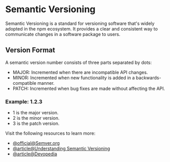 # Semantic Versioning

Semantic Versioning is a standard for versioning software that's widely adopted in the npm ecosystem. It provides a clear and consistent way to communicate changes in a software package to users.

## Version Format

A semantic version number consists of three parts separated by dots:

- MAJOR: Incremented when there are incompatible API changes.
- MINOR: Incremented when new functionality is added in a backwards-compatible manner.
- PATCH: Incremented when bug fixes are made without affecting the API.

### Example: 1.2.3

- 1 is the major version.
- 2 is the minor version.
- 3 is the patch version.

Visit the following resources to learn more:

- [@official@Semver.org](https://semver.org/)
- [@article@Understanding Semantic Versioning](https://medium.com/codex/understanding-semantic-versioning-a-guide-for-developers-dad5f2b70583)
- [@article@Devopedia](https://devopedia.org/semantic-versioning)